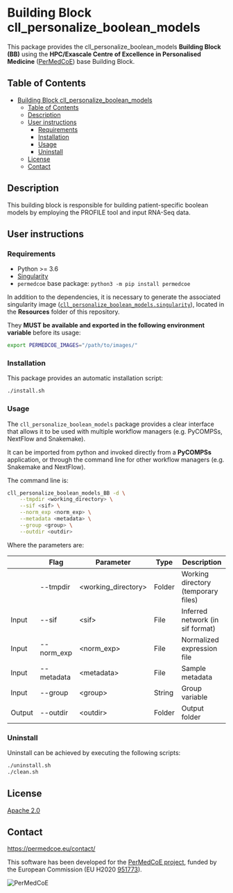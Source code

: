 # Building Block cll_personalize_boolean_models

This package provides the cll_personalize_boolean_models **Building Block (BB)** using the **HPC/Exascale Centre of Excellence in Personalised Medicine**
([PerMedCoE](https://permedcoe.eu/)) base Building Block.

## Table of Contents

- [Building Block cll\_personalize\_boolean\_models](#building-block-cll_personalize_boolean_models)
  - [Table of Contents](#table-of-contents)
  - [Description](#description)
  - [User instructions](#user-instructions)
    - [Requirements](#requirements)
    - [Installation](#installation)
    - [Usage](#usage)
    - [Uninstall](#uninstall)
  - [License](#license)
  - [Contact](#contact)

## Description

This building block is responsible for building patient-specific boolean models by employing the PROFILE tool and input RNA-Seq data.

## User instructions

### Requirements

- Python >= 3.6
- [Singularity](https://singularity.lbl.gov/docs-installation)
- `permedcoe` base package: `python3 -m pip install permedcoe`

In addition to the dependencies, it is necessary to generate the associated
singularity image ([`cll_personalize_boolean_models.singularity`](../Resources/images/cll_personalize_boolean_models.singularity)),
located in the **Resources** folder of this repository.

They **MUST be available and exported in the following environment variable**
before its usage:

```bash
export PERMEDCOE_IMAGES="/path/to/images/"
```

### Installation

This package provides an automatic installation script:

```bash
./install.sh
```

### Usage

The `cll_personalize_boolean_models` package provides a clear interface that allows
it to be used with multiple workflow managers (e.g. PyCOMPSs, NextFlow and
Snakemake).

It can be imported from python and invoked directly from a **PyCOMPSs**
application, or through the command line for other workflow managers
(e.g. Snakemake and NextFlow).

The command line is:

```bash
cll_personalize_boolean_models_BB -d \
    --tmpdir <working_directory> \
    --sif <sif> \
    --norm_exp <norm_exp> \
    --metadata <metadata> \
    --group <group> \
    --outdir <outdir>
```

Where the parameters are:

|        | Flag       | Parameter            | Type   | Description                         |
|--------|------------|----------------------|--------|-------------------------------------|
|        | --tmpdir   | \<working_directory> | Folder | Working directory (temporary files) |
| Input  | --sif      | \<sif>               | File   | Inferred network (in sif format)    |
| Input  | --norm_exp | \<norm_exp>          | File   | Normalized expression file          |
| Input  | --metadata | \<metadata>          | File   | Sample metadata                     |
| Input  | --group    | \<group>             | String | Group variable                      |
| Output | --outdir   | \<outdir>            | Folder | Output folder                       |


### Uninstall

Uninstall can be achieved by executing the following scripts:

```bash
./uninstall.sh
./clean.sh
```

## License

[Apache 2.0](https://www.apache.org/licenses/LICENSE-2.0)

## Contact

<https://permedcoe.eu/contact/>

This software has been developed for the [PerMedCoE project](https://permedcoe.eu/), funded by the European Commission (EU H2020 [951773](https://cordis.europa.eu/project/id/951773)).

![](https://permedcoe.eu/wp-content/uploads/2020/11/logo_1.png "PerMedCoE")
